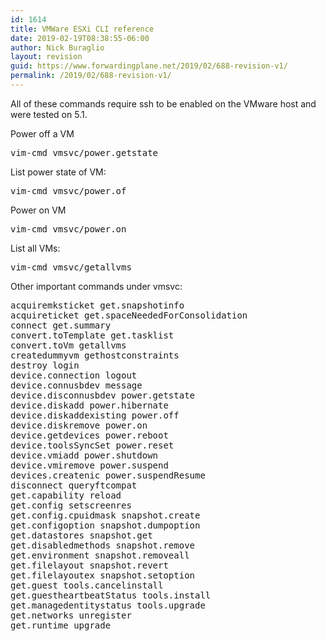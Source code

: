 ```yaml
---
id: 1614
title: VMWare ESXi CLI reference
date: 2019-02-19T08:38:55-06:00
author: Nick Buraglio
layout: revision
guid: https://www.forwardingplane.net/2019/02/688-revision-v1/
permalink: /2019/02/688-revision-v1/
---
```

All of these commands require ssh to be enabled on the VMware host and were tested on 5.1.

Power off a VM

<pre class="wp-block-preformatted">vim-cmd vmsvc/power.getstate</pre>

List power state of VM:

<pre class="wp-block-preformatted">vim-cmd vmsvc/power.of</pre>

Power on VM

<pre class="wp-block-preformatted">vim-cmd vmsvc/power.on</pre>

List all VMs:

<pre class="wp-block-preformatted">vim-cmd vmsvc/getallvms</pre>

Other important commands under vmsvc:

<pre class="wp-block-preformatted">acquiremksticket get.snapshotinfo<br />acquireticket get.spaceNeededForConsolidation<br />connect get.summary<br />convert.toTemplate get.tasklist<br />convert.toVm getallvms<br />createdummyvm gethostconstraints<br />destroy login<br />device.connection logout<br />device.connusbdev message<br />device.disconnusbdev power.getstate<br />device.diskadd power.hibernate<br />device.diskaddexisting power.off<br />device.diskremove power.on<br />device.getdevices power.reboot<br />device.toolsSyncSet power.reset<br />device.vmiadd power.shutdown<br />device.vmiremove power.suspend<br />devices.createnic power.suspendResume<br />disconnect queryftcompat<br />get.capability reload<br />get.config setscreenres<br />get.config.cpuidmask snapshot.create<br />get.configoption snapshot.dumpoption<br />get.datastores snapshot.get<br />get.disabledmethods snapshot.remove<br />get.environment snapshot.removeall<br />get.filelayout snapshot.revert<br />get.filelayoutex snapshot.setoption<br />get.guest tools.cancelinstall<br />get.guestheartbeatStatus tools.install<br />get.managedentitystatus tools.upgrade<br />get.networks unregister<br />get.runtime upgrade</pre>